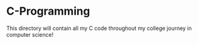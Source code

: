 # C-Programming

This directory will contain all my C code throughout my college journey in computer science!
